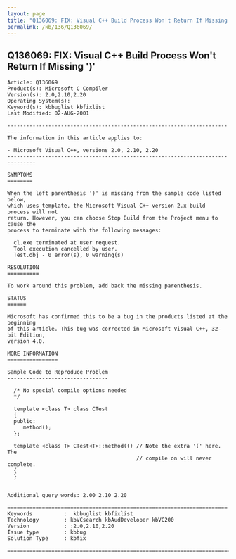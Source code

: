 ```yaml
---
layout: page
title: "Q136069: FIX: Visual C++ Build Process Won't Return If Missing ')'"
permalink: /kb/136/Q136069/
---
```


## Q136069: FIX: Visual C++ Build Process Won't Return If Missing ')'

	Article: Q136069
	Product(s): Microsoft C Compiler
	Version(s): 2.0,2.10,2.20
	Operating System(s): 
	Keyword(s): kbbuglist kbfixlist
	Last Modified: 02-AUG-2001
	
	-------------------------------------------------------------------------------
	The information in this article applies to:
	
	- Microsoft Visual C++, versions 2.0, 2.10, 2.20 
	-------------------------------------------------------------------------------
	
	SYMPTOMS
	========
	
	When the left parenthesis ')' is missing from the sample code listed below,
	which uses template, the Microsoft Visual C++ version 2.x build process will not
	return. However, you can choose Stop Build from the Project menu to cause the
	process to terminate with the following messages:
	
	  cl.exe terminated at user request.
	  Tool execution cancelled by user.
	  Test.obj - 0 error(s), 0 warning(s)
	
	RESOLUTION
	==========
	
	To work around this problem, add back the missing parenthesis.
	
	STATUS
	======
	
	Microsoft has confirmed this to be a bug in the products listed at the beginning
	of this article. This bug was corrected in Microsoft Visual C++, 32-bit Edition,
	version 4.0.
	
	MORE INFORMATION
	================
	
	Sample Code to Reproduce Problem
	--------------------------------
	
	  /* No special compile options needed
	  */ 
	
	  template <class T> class CTest
	  {
	  public:
	     method();
	  };
	
	  template <class T> CTest<T>::method(() // Note the extra '(' here. The
	                                         // compile on will never complete.
	  {
	  }
	
	
	Additional query words: 2.00 2.10 2.20
	
	======================================================================
	Keywords          :  kbbuglist kbfixlist
	Technology        : kbVCsearch kbAudDeveloper kbVC200
	Version           : :2.0,2.10,2.20
	Issue type        : kbbug
	Solution Type     : kbfix
	
	=============================================================================
	
